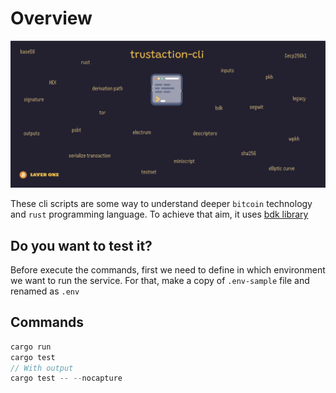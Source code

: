 # Overview

![trustaction-cli](./docs/assets/cover.png)

These cli scripts are some way to understand deeper `bitcoin` technology and `rust` programming language. To achieve that aim, it uses [bdk library](https://bitcoindevkit.org/)

## Do you want to test it? 

Before execute the commands, first we need to define in which environment we want to run the service. For that, make a copy of `.env-sample` file and renamed as `.env`

## Commands

```rust
cargo run
cargo test
// With output
cargo test -- --nocapture
```